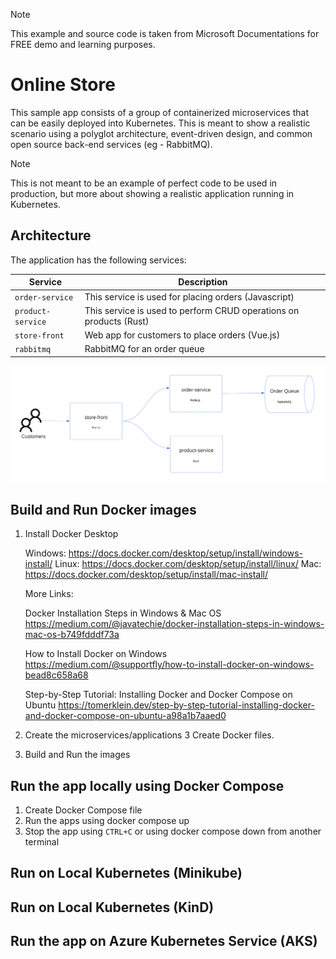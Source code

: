 > [!NOTE]
> This example and source code is taken from Microsoft Documentations for FREE demo and learning purposes. 

# Online Store

This sample app consists of a group of containerized microservices that can be easily deployed into Kubernetes. This is meant to show a realistic scenario using a polyglot architecture, event-driven design, and common open source back-end services (eg - RabbitMQ). 


> [!NOTE]
> This is not meant to be an example of perfect code to be used in production, but more about showing a realistic application running in Kubernetes. 

## Architecture

The application has the following services: 

| Service | Description |
| --- | --- |
| `order-service` | This service is used for placing orders (Javascript) |
| `product-service` | This service is used to perform CRUD operations on products (Rust) |
| `store-front` | Web app for customers to place orders (Vue.js) |
| `rabbitmq` | RabbitMQ for an order queue |

![Logical Application Architecture Diagram](assets/store-architecture.png)

## Build and Run Docker images

  1. Install Docker Desktop

     Windows: https://docs.docker.com/desktop/setup/install/windows-install/
     Linux:   https://docs.docker.com/desktop/setup/install/linux/
     Mac:     https://docs.docker.com/desktop/setup/install/mac-install/

     More Links:

     Docker Installation Steps in Windows & Mac OS
              https://medium.com/@javatechie/docker-installation-steps-in-windows-mac-os-b749fdddf73a

     How to Install Docker on Windows
              https://medium.com/@supportfly/how-to-install-docker-on-windows-bead8c658a68

     Step-by-Step Tutorial: Installing Docker and Docker Compose on Ubuntu
              https://tomerklein.dev/step-by-step-tutorial-installing-docker-and-docker-compose-on-ubuntu-a98a1b7aaed0

  2. Create the microservices/applications 
  3  Create Docker files.
  4. Build and Run the images

## Run the app locally using Docker Compose

  1. Create Docker Compose file
  2. Run the apps using docker compose up
  3. Stop the app using `CTRL+C`  or using docker compose down from another terminal

## Run on Local Kubernetes (Minikube)

## Run on Local Kubernetes (KinD)

## Run the app on Azure Kubernetes Service (AKS)